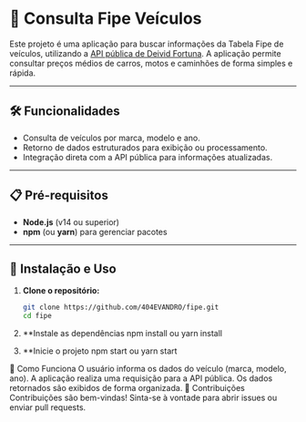 # 🚗 Consulta Fipe Veículos

Este projeto é uma aplicação para buscar informações da Tabela Fipe de veículos, utilizando a [API pública de Deivid Fortuna](https://deividfortuna.github.io/fipe/). A aplicação permite consultar preços médios de carros, motos e caminhões de forma simples e rápida.

---

## 🛠️ Funcionalidades

- Consulta de veículos por marca, modelo e ano.
- Retorno de dados estruturados para exibição ou processamento.
- Integração direta com a API pública para informações atualizadas.

---

## 📋 Pré-requisitos

- **Node.js** (v14 ou superior)
- **npm** (ou **yarn**) para gerenciar pacotes

---

## 🚀 Instalação e Uso

1. **Clone o repositório:**

   ```bash
   git clone https://github.com/404EVANDRO/fipe.git
   cd fipe

2. **Instale as dependências
   npm install
      ou
   yarn install

3. **Inicie o projeto
   npm start
      ou
   yarn start

📖 Como Funciona
O usuário informa os dados do veículo (marca, modelo, ano).
A aplicação realiza uma requisição para a API pública.
Os dados retornados são exibidos de forma organizada.
🤝 Contribuições
Contribuições são bem-vindas! Sinta-se à vontade para abrir issues ou enviar pull requests.


